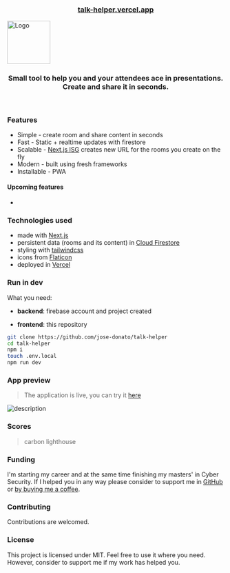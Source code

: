 <h3 align="center">
  <h3 align="center"><a href="https://talk-helper.vercel.app">talk-helper.vercel.app</a></h3>
  <img src="https://www.flaticon.com/svg/static/icons/svg/3534/3534083.svg" alt="Logo" height="100">
</h3>

<h3 align="center">
  Small tool to help you and your attendees ace in presentations. Create and share it in seconds. 
</h3>

<br />


### Features
* Simple - create room and share content in seconds
* Fast - Static + realtime updates with firestore
* Scalable - [Next.js ISG](https://google.com) creates new URL for the rooms you create on the fly
* Modern - built using fresh frameworks
* Installable - PWA

#### Upcoming features
*  

### Technologies used
* made with [Next.js](https://talk-helper.vercel.app)
* persistent data (rooms and its content) in [Cloud Firestore](https://firebase.google.com/docs/firestore)
* styling with [tailwindcss](https://tailwindcss.com/)
* icons from [Flaticon](https://www.flaticon.com/)
* deployed in [Vercel](http://vercel.com/)

### Run in dev
What you need:
* **backend**: firebase account and project created

* **frontend**: this repository
```sh
git clone https://github.com/jose-donato/talk-helper
cd talk-helper
npm i
touch .env.local
npm run dev
```

### App preview
> The application is live, you can try it [here](https://talk-helper.vercel.app)

![description](url)


### Scores
> carbon
> lighthouse


### Funding
I'm starting my career and at the same time finishing my masters' in Cyber Security. If I helped you in any way please consider to support me in [GitHub](https://github.com/sponsors/jose-donato) or [by buying me a coffee](https://www.buymeacoffee.com/josedonato).


### Contributing
Contributions are welcomed. 


### License
This project is licensed under MIT. Feel free to use it where you need. However, consider to support me if my work has helped you.
